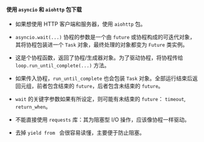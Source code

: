 #### 使用 `asyncio` 和 `aiohttp` 包下载

- 如果想使用 HTTP 客户端和服务器，使用 `aiohttp` 包。

- `asyncio.wait(...)` 协程的参数是一个由 `future` 或协程构成的可迭代对象，其将协程包装进一个 `Task` 对象，最终处理的对象都变为 `Future` 类实例。

- 这是个协程函数，返回了协程/生成器对象。为了驱动协程，将协程传给 `loop.run_until_complete(...)` 方法。

- 如果传入协程，`run_until_complete` 也会包装 `Task` 对象。全部运行结束后返回元组，前者包含结束的 `future`，后者包含未结束的 `future`。

- `wait` 的关键字参数如果有所设定，则可能有未结束的 `future`： `timeout`, `return_when`。

- 不能直接使用 `requests` 库：其为阻塞型 I/O 操作，应该像协程一样驱动。

- 去掉 `yield from ` 会很容易读懂，主要便于防止阻塞。